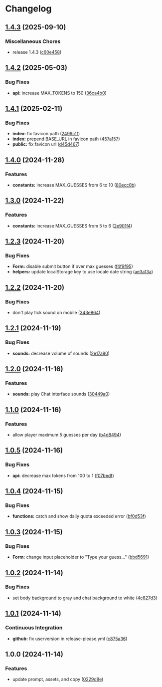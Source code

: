 # Changelog

## [1.4.3](https://github.com/remarkablegames/secret-identity/compare/v1.4.2...v1.4.3) (2025-09-10)

### Miscellaneous Chores

- release 1.4.3 ([c60e458](https://github.com/remarkablegames/secret-identity/commit/c60e4580bf3f1e002b9a2b41cc7f0bf3f017182f))

## [1.4.2](https://github.com/remarkablegames/secret-identity/compare/v1.4.1...v1.4.2) (2025-05-03)

### Bug Fixes

- **api:** increase MAX_TOKENS to 150 ([36ca4b0](https://github.com/remarkablegames/secret-identity/commit/36ca4b041de2d08ab135ea3495a17b451c0f179f))

## [1.4.1](https://github.com/remarkablegames/secret-identity/compare/v1.4.0...v1.4.1) (2025-02-11)

### Bug Fixes

- **index:** fix favicon path ([2499c1f](https://github.com/remarkablegames/secret-identity/commit/2499c1fde74ced440ef4169b9d44025585c73508))
- **index:** prepend BASE_URL in favicon path ([457a157](https://github.com/remarkablegames/secret-identity/commit/457a15726daeacc1e4a6e835edb4d5af79016cd4))
- **public:** fix favicon url ([d45d467](https://github.com/remarkablegames/secret-identity/commit/d45d467c6b673bcdc25886f9fa843f02b2361f96))

## [1.4.0](https://github.com/remarkablegames/secret-identity/compare/v1.3.0...v1.4.0) (2024-11-28)

### Features

- **constants:** increase MAX_GUESSES from 6 to 10 ([80ecc0b](https://github.com/remarkablegames/secret-identity/commit/80ecc0b2672945199a3f9f4fc70193776843bc85))

## [1.3.0](https://github.com/remarkablegames/secret-identity/compare/v1.2.3...v1.3.0) (2024-11-22)

### Features

- **constants:** increase MAX_GUESSES from 5 to 6 ([2e901f4](https://github.com/remarkablegames/secret-identity/commit/2e901f4460b0d8356bdd03a6a526ff149e21439f))

## [1.2.3](https://github.com/remarkablegames/secret-identity/compare/v1.2.2...v1.2.3) (2024-11-20)

### Bug Fixes

- **Form:** disable submit button if over max guesses ([f4f9f95](https://github.com/remarkablegames/secret-identity/commit/f4f9f9563ddf359b92bcbf0a00d76f20f58aabc8))
- **helpers:** update localStorage key to use locale date string ([ae3a13a](https://github.com/remarkablegames/secret-identity/commit/ae3a13a85fa7c17d101680fa9e194a074d5683ad))

## [1.2.2](https://github.com/remarkablegames/secret-identity/compare/v1.2.1...v1.2.2) (2024-11-20)

### Bug Fixes

- don't play tick sound on mobile ([343e864](https://github.com/remarkablegames/secret-identity/commit/343e8645f7948dcaf6dfff09b88bda97c55becb1))

## [1.2.1](https://github.com/remarkablegames/secret-identity/compare/v1.2.0...v1.2.1) (2024-11-19)

### Bug Fixes

- **sounds:** decrease volume of sounds ([2e17a80](https://github.com/remarkablegames/secret-identity/commit/2e17a800e368f001e370366a00d9832d479ffd16))

## [1.2.0](https://github.com/remarkablegames/secret-identity/compare/v1.1.0...v1.2.0) (2024-11-16)

### Features

- **sounds:** play Chat interface sounds ([30449a0](https://github.com/remarkablegames/secret-identity/commit/30449a01302fb14009d19e386e54765f8eb0420f))

## [1.1.0](https://github.com/remarkablegames/secret-identity/compare/v1.0.5...v1.1.0) (2024-11-16)

### Features

- allow player maximum 5 guesses per day ([b4d8494](https://github.com/remarkablegames/secret-identity/commit/b4d8494a7f24e64b8a63b7d8e5c12f38098ee3bc))

## [1.0.5](https://github.com/remarkablegames/secret-identity/compare/v1.0.4...v1.0.5) (2024-11-16)

### Bug Fixes

- **api:** decrease max tokens from 100 to 1 ([f07bedf](https://github.com/remarkablegames/secret-identity/commit/f07bedfefe1ee5a0a416ad3755c96814aaf0aac3))

## [1.0.4](https://github.com/remarkablegames/secret-identity/compare/v1.0.3...v1.0.4) (2024-11-15)

### Bug Fixes

- **functions:** catch and show daily quota exceeded error ([bf0d53f](https://github.com/remarkablegames/secret-identity/commit/bf0d53f313005b5637a01b5f5ba66b2dbb0e7f96))

## [1.0.3](https://github.com/remarkablegames/secret-identity/compare/v1.0.2...v1.0.3) (2024-11-15)

### Bug Fixes

- **Form:** change input placeholder to "Type your guess..." ([bbd5691](https://github.com/remarkablegames/secret-identity/commit/bbd569154963aba4eb9fce40762d90fa5b7f36b6))

## [1.0.2](https://github.com/remarkablegames/secret-identity/compare/v1.0.1...v1.0.2) (2024-11-14)

### Bug Fixes

- set body background to gray and chat background to white ([4c827d3](https://github.com/remarkablegames/secret-identity/commit/4c827d38247cbbc72982013fbe1d6a02193fd950))

## [1.0.1](https://github.com/remarkablegames/secret-identity/compare/v1.0.0...v1.0.1) (2024-11-14)

### Continuous Integration

- **github:** fix userversion in release-please.yml ([c875a36](https://github.com/remarkablegames/secret-identity/commit/c875a36253914fefcc2ad133d45de90d40ddb6a2))

## 1.0.0 (2024-11-14)

### Features

- update prompt, assets, and copy ([0229d8e](https://github.com/remarkablegames/secret-identity/commit/0229d8ec6aa23c77b7977b9b0c72f93b809daf0a))

